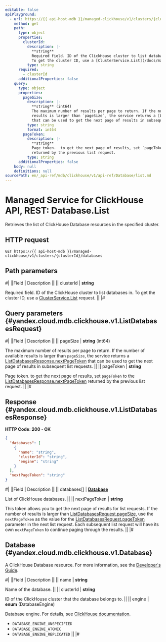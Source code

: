 ```yaml
---
editable: false
apiPlayground:
  - url: https://{{ api-host-mdb }}/managed-clickhouse/v1/clusters/{clusterId}/databases
    method: get
    path:
      type: object
      properties:
        clusterId:
          description: |-
            **string**
            Required field. ID of the ClickHouse cluster to list databases in.
            To get the cluster ID, use a [ClusterService.List](/docs/managed-clickhouse/api-ref/Cluster/list#List) request.
          type: string
      required:
        - clusterId
      additionalProperties: false
    query:
      type: object
      properties:
        pageSize:
          description: |-
            **string** (int64)
            The maximum number of results per page to return. If the number of available
            results is larger than `pageSize`, the service returns a [ListDatabasesResponse.nextPageToken](#yandex.cloud.mdb.clickhouse.v1.ListDatabasesResponse)
            that can be used to get the next page of results in subsequent list requests.
          type: string
          format: int64
        pageToken:
          description: |-
            **string**
            Page token.  to get the next page of results, set `pageToken` to the [ListDatabasesResponse.nextPageToken](#yandex.cloud.mdb.clickhouse.v1.ListDatabasesResponse)
            returned by the previous list request.
          type: string
      additionalProperties: false
    body: null
    definitions: null
sourcePath: en/_api-ref/mdb/clickhouse/v1/api-ref/Database/list.md
---
```


# Managed Service for ClickHouse API, REST: Database.List

Retrieves the list of ClickHouse Database resources in the specified cluster.

## HTTP request

```
GET https://{{ api-host-mdb }}/managed-clickhouse/v1/clusters/{clusterId}/databases
```

## Path parameters

#|
||Field | Description ||
|| clusterId | **string**

Required field. ID of the ClickHouse cluster to list databases in.
To get the cluster ID, use a [ClusterService.List](/docs/managed-clickhouse/api-ref/Cluster/list#List) request. ||
|#

## Query parameters {#yandex.cloud.mdb.clickhouse.v1.ListDatabasesRequest}

#|
||Field | Description ||
|| pageSize | **string** (int64)

The maximum number of results per page to return. If the number of available
results is larger than `pageSize`, the service returns a [ListDatabasesResponse.nextPageToken](#yandex.cloud.mdb.clickhouse.v1.ListDatabasesResponse)
that can be used to get the next page of results in subsequent list requests. ||
|| pageToken | **string**

Page token.  to get the next page of results, set `pageToken` to the [ListDatabasesResponse.nextPageToken](#yandex.cloud.mdb.clickhouse.v1.ListDatabasesResponse)
returned by the previous list request. ||
|#

## Response {#yandex.cloud.mdb.clickhouse.v1.ListDatabasesResponse}

**HTTP Code: 200 - OK**

```json
{
  "databases": [
    {
      "name": "string",
      "clusterId": "string",
      "engine": "string"
    }
  ],
  "nextPageToken": "string"
}
```

#|
||Field | Description ||
|| databases[] | **[Database](#yandex.cloud.mdb.clickhouse.v1.Database)**

List of ClickHouse databases. ||
|| nextPageToken | **string**

This token allows you to get the next page of results for list requests. If the number of results
is larger than [ListDatabasesRequest.pageSize](#yandex.cloud.mdb.clickhouse.v1.ListDatabasesRequest), use the `nextPageToken` as the value
for the [ListDatabasesRequest.pageToken](#yandex.cloud.mdb.clickhouse.v1.ListDatabasesRequest) parameter in the next list request. Each subsequent
list request will have its own `nextPageToken` to continue paging through the results. ||
|#

## Database {#yandex.cloud.mdb.clickhouse.v1.Database}

A ClickHouse Database resource. For more information, see the
[Developer's Guide](/docs/managed-clickhouse/concepts).

#|
||Field | Description ||
|| name | **string**

Name of the database. ||
|| clusterId | **string**

ID of the ClickHouse cluster that the database belongs to. ||
|| engine | **enum** (DatabaseEngine)

Database engine. For details, see [ClickHouse documentation](https://clickhouse.com/docs/engines/database-engines).

- `DATABASE_ENGINE_UNSPECIFIED`
- `DATABASE_ENGINE_ATOMIC`
- `DATABASE_ENGINE_REPLICATED` ||
|#